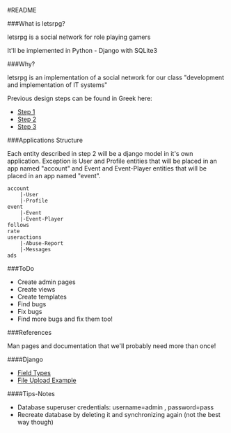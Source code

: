#README

###What is letsrpg?

letsrpg is a social network for role playing gamers

It'll be implemented in Python - Django with SQLite3

###Why?

letsrpg is an implementation of a social network for our 
class "development and implementation of IT systems"

Previous design steps can be found in Greek here:

 * [Step 1](https://docs.google.com/document/pub?id=19oVeNSMEer0Vi1SrpXwtIwaFSB381k-fR4rb5g7CaS8)
 * [Step 2](https://docs.google.com/document/pub?id=1ZYNCbqMQXp1kzf2Il7msWlSiY6jq8_rYBEW0_DuSAvk)
 * [Step 3](https://docs.google.com/document/pub?id=1MIYySAnjli2_5XIazbda0aEzuMjaGtaQrRaPFD8ICWI)

###Applications Structure

Each entity described in step 2 will be a django model in it's own application.
Exception is User and Profile entities that will be placed in an app named "account"
and Event and Event-Player entities that will be placed in an app named "event".

	account
		|-User
		|-Profile
	event
		|-Event
		|-Event-Player
	follows
	rate
	useractions
		|-Abuse-Report
		|-Messages
	ads

###ToDo

 * Create admin pages
 * Create views
 * Create templates
 * Find bugs
 * Fix bugs
 * Find more bugs and fix them too!

###References

Man pages and documentation that we'll probably need more than once!

####Django

 * [Field Types](https://docs.djangoproject.com/en/dev/ref/models/fields/#field-types)
 * [File Upload Example](http://abing.gotdns.com/posts/2009/django-file-upload-handling-examples/)

####Tips-Notes

 * Database superuser credentials: username=admin , password=pass
 * Recreate database by deleting it and synchronizing again (not the best way though)

